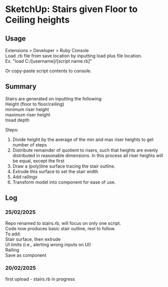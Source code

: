 # SketchUp: Stairs given Floor to Ceiling heights

## Usage
Extensions > Developer > Ruby Console </br> 
Load .rb file from save location by inputting load plus file location. </br>
Ex. "load C:/[username]/[script name.rb]" </br>

Or copy-paste script contents to console.

## Summary 
Stairs are generated on inputting the following: </br>
Height (floor to floor/ceiling) </br>
minimum riser height </br>
maximum riser height </br>
tread depth </br>

Steps:</br> 
1) Divide height by the average of the min and max riser heights to get number of steps</br>
2) Distribute remainder of quotient to risers, such that heights are evenly distributed
in reasonable dimensions. In this process all riser heights will be equal, except the first </br>
3) Draw a (poly)line surface tracing the stair outline.</br>
4) Extrude this surface to set the stair width</br>
5) Add railings </br>
6) Transform model into component for ease of use. </br> 



## Log

### 25/02/2025
Repo renamed to stairs.rb, will focus on only one script.</br>
Code now produces basic stair outline, rest to follow.</br>
To add: </br>
Stair surface, then extrude</br>
UI limits (i.e., alerting wrong inputs on UI)</br>
Railing</br>
Save as component</br>


### 20/02/2025
first upload - stairs.rb in progress

